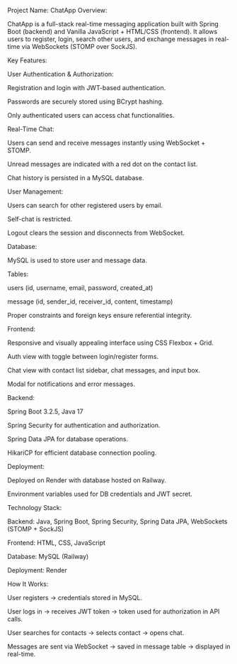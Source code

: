 Project Name: ChatApp
Overview:

ChatApp is a full-stack real-time messaging application built with Spring Boot (backend) and Vanilla JavaScript + HTML/CSS (frontend). It allows users to register, login, search other users, and exchange messages in real-time via WebSockets (STOMP over SockJS).

Key Features:

User Authentication & Authorization:

Registration and login with JWT-based authentication.

Passwords are securely stored using BCrypt hashing.

Only authenticated users can access chat functionalities.

Real-Time Chat:

Users can send and receive messages instantly using WebSocket + STOMP.

Unread messages are indicated with a red dot on the contact list.

Chat history is persisted in a MySQL database.

User Management:

Users can search for other registered users by email.

Self-chat is restricted.

Logout clears the session and disconnects from WebSocket.

Database:

MySQL is used to store user and message data.

Tables:

users (id, username, email, password, created_at)

message (id, sender_id, receiver_id, content, timestamp)

Proper constraints and foreign keys ensure referential integrity.

Frontend:

Responsive and visually appealing interface using CSS Flexbox + Grid.

Auth view with toggle between login/register forms.

Chat view with contact list sidebar, chat messages, and input box.

Modal for notifications and error messages.

Backend:

Spring Boot 3.2.5, Java 17

Spring Security for authentication and authorization.

Spring Data JPA for database operations.

HikariCP for efficient database connection pooling.

Deployment:

Deployed on Render with database hosted on Railway.

Environment variables used for DB credentials and JWT secret.

Technology Stack:

Backend: Java, Spring Boot, Spring Security, Spring Data JPA, WebSockets (STOMP + SockJS)

Frontend: HTML, CSS, JavaScript

Database: MySQL (Railway)

Deployment: Render

How It Works:

User registers → credentials stored in MySQL.

User logs in → receives JWT token → token used for authorization in API calls.

User searches for contacts → selects contact → opens chat.

Messages are sent via WebSocket → saved in message table → displayed in real-time.
